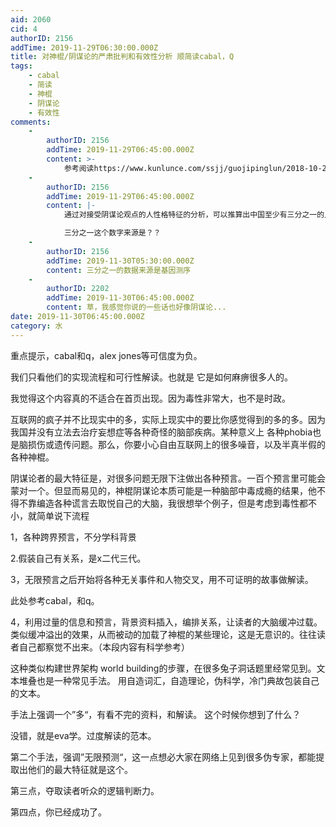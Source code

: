 ```yaml
---
aid: 2060
cid: 4
authorID: 2156
addTime: 2019-11-29T06:30:00.000Z
title: 对神棍/阴谋论的严肃批判和有效性分析 顺简读cabal，Q
tags:
    - cabal
    - 简读
    - 神棍
    - 阴谋论
    - 有效性
comments:
    -
        authorID: 2156
        addTime: 2019-11-29T06:45:00.000Z
        content: >-
            参考阅读https://www.kunlunce.com/ssjj/guojipinglun/2018-10-21/128716.html
    -
        authorID: 2156
        addTime: 2019-11-29T06:45:00.000Z
        content: |-
            通过对接受阴谋论观点的人性格特征的分析，可以推算出中国至少有三分之一的人是潜在受众。

            三分之一这个数字来源是？？
    -
        authorID: 2156
        addTime: 2019-11-30T05:30:00.000Z
        content: 三分之一的数据来源是基因测序
    -
        authorID: 2202
        addTime: 2019-11-30T06:45:00.000Z
        content: 草，我感觉你说的一些话也好像阴谋论...
date: 2019-11-30T06:45:00.000Z
category: 水
---
```


重点提示，cabal和q，alex jones等可信度为负。

我们只看他们的实现流程和可行性解读。也就是 它是如何麻痹很多人的。

我觉得这个内容真的不适合在首页出现。因为毒性非常大，也不是时政。

互联网的疯子并不比现实中的多，实际上现实中的要比你感觉得到的多的多。因为我国并没有立法去治疗妄想症等各种奇怪的脑部疾病。某种意义上 各种phobia也是脑损伤或遗传问题。那么，你要小心自由互联网上的很多噪音，以及半真半假的各种神棍。

阴谋论者的最大特征是，对很多问题无限下注做出各种预言。一百个预言里可能会蒙对一个。但显而易见的，神棍阴谋论本质可能是一种脑部中毒成瘾的结果，他不得不靠编造各种谎言去取悦自己的大脑，我很想举个例子，但是考虑到毒性都不小，就简单说下流程

1，各种跨界预言，不分学科背景

2.假装自己有关系，是x二代三代。

3，无限预言之后开始将各种无关事件和人物交叉，用不可证明的故事做解读。

此处参考cabal，和q。

4，利用过量的信息和预言，背景资料插入，编排关系，让读者的大脑缓冲过载。类似缓冲溢出的效果，从而被动的加载了神棍的某些理论，这是无意识的。往往读者自己都察觉不出来。（本段内容有科学参考）

这种类似构建世界架构 world building的步骤，在很多兔子洞话题里经常见到。文本堆叠也是一种常见手法。 用自造词汇，自造理论，伪科学，冷门典故包装自己的文本。

手法上强调一个”多“，有看不完的资料，和解读。 这个时候你想到了什么？

没错，就是eva学。过度解读的范本。

第二个手法，强调”无限预测“，这一点想必大家在网络上见到很多伪专家，都能提取出他们的最大特征就是这个。

第三点，夺取读者听众的逻辑判断力。

第四点，你已经成功了。
